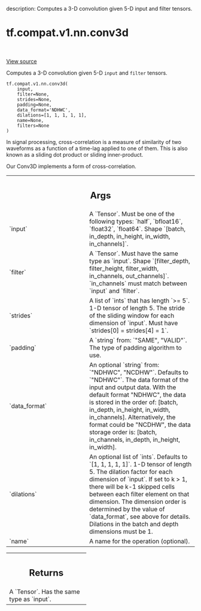 description: Computes a 3-D convolution given 5-D input and filter tensors.

<div itemscope itemtype="http://developers.google.com/ReferenceObject">
<meta itemprop="name" content="tf.compat.v1.nn.conv3d" />
<meta itemprop="path" content="Stable" />
</div>

# tf.compat.v1.nn.conv3d

<!-- Insert buttons and diff -->

<table class="tfo-notebook-buttons tfo-api nocontent" align="left">

</table>

<a target="_blank" class="external" href="/code/stable/tensorflow/python/ops/nn_ops.py">View source</a>



Computes a 3-D convolution given 5-D `input` and `filter` tensors.


<pre class="devsite-click-to-copy prettyprint lang-py tfo-signature-link">
<code>tf.compat.v1.nn.conv3d(
    input,
    filter=None,
    strides=None,
    padding=None,
    data_format=&#x27;NDHWC&#x27;,
    dilations=[1, 1, 1, 1, 1],
    name=None,
    filters=None
)
</code></pre>



<!-- Placeholder for "Used in" -->

In signal processing, cross-correlation is a measure of similarity of
two waveforms as a function of a time-lag applied to one of them. This
is also known as a sliding dot product or sliding inner-product.

Our Conv3D implements a form of cross-correlation.

<!-- Tabular view -->
 <table class="responsive fixed orange">
<colgroup><col width="214px"><col></colgroup>
<tr><th colspan="2"><h2 class="add-link">Args</h2></th></tr>

<tr>
<td>
`input`<a id="input"></a>
</td>
<td>
A `Tensor`. Must be one of the following types: `half`, `bfloat16`, `float32`, `float64`.
Shape `[batch, in_depth, in_height, in_width, in_channels]`.
</td>
</tr><tr>
<td>
`filter`<a id="filter"></a>
</td>
<td>
A `Tensor`. Must have the same type as `input`.
Shape `[filter_depth, filter_height, filter_width, in_channels,
out_channels]`. `in_channels` must match between `input` and `filter`.
</td>
</tr><tr>
<td>
`strides`<a id="strides"></a>
</td>
<td>
A list of `ints` that has length `>= 5`.
1-D tensor of length 5. The stride of the sliding window for each
dimension of `input`. Must have `strides[0] = strides[4] = 1`.
</td>
</tr><tr>
<td>
`padding`<a id="padding"></a>
</td>
<td>
A `string` from: `"SAME", "VALID"`.
The type of padding algorithm to use.
</td>
</tr><tr>
<td>
`data_format`<a id="data_format"></a>
</td>
<td>
An optional `string` from: `"NDHWC", "NCDHW"`. Defaults to `"NDHWC"`.
The data format of the input and output data. With the
default format "NDHWC", the data is stored in the order of:
    [batch, in_depth, in_height, in_width, in_channels].
Alternatively, the format could be "NCDHW", the data storage order is:
    [batch, in_channels, in_depth, in_height, in_width].
</td>
</tr><tr>
<td>
`dilations`<a id="dilations"></a>
</td>
<td>
An optional list of `ints`. Defaults to `[1, 1, 1, 1, 1]`.
1-D tensor of length 5.  The dilation factor for each dimension of
`input`. If set to k > 1, there will be k-1 skipped cells between each
filter element on that dimension. The dimension order is determined by the
value of `data_format`, see above for details. Dilations in the batch and
depth dimensions must be 1.
</td>
</tr><tr>
<td>
`name`<a id="name"></a>
</td>
<td>
A name for the operation (optional).
</td>
</tr>
</table>



<!-- Tabular view -->
 <table class="responsive fixed orange">
<colgroup><col width="214px"><col></colgroup>
<tr><th colspan="2"><h2 class="add-link">Returns</h2></th></tr>
<tr class="alt">
<td colspan="2">
A `Tensor`. Has the same type as `input`.
</td>
</tr>

</table>

